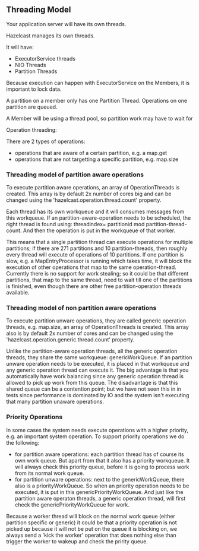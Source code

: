 


## Threading Model

Your application server will have its own threads.

Hazelcast manages its own threads.

It will have:

* ExecutorService threads
* NIO Threads
* Partition Threads

Because execution can happen with ExecutorService on the Members, it is important to lock data.

A partition on a member only has one Partition Thread. Operations on one partition are queued.

A Member will be using a thread pool, so partition work may have to wait for

Operation threading:

There are 2 types of operations:

* operations that are aware of a certain partition, e.g. a map.get
* operations that are not targetting a specific partition, e.g. map.size

### Threading model of partition aware operations

To execute partition aware operations, an array of OperationThreads is created. This array is by default 2x number of cores
big and can be changed using the 'hazelcast.operation.thread.count'  property.

Each thread has its own workqueue and it will consumes messages from this workqueue. If an partition-aware-operation needs
to be scheduled, the right thread is found using: threadindex= partitionid mod partition-thread-count. And then the operation
is put in the workqueue of that worker.

This means that a single partition thread can execute operations for multiple partitions; if there are 271 partitions and
10 partition-threads, then roughly every thread will execute of operations of 10 partitions. If one partition is slow, e.g.
a MapEntryProcessor is running which takes time, it will block the execution of other operations that map to the same 
operation-thread. Currently there is no support for work stealing; so it could be that different partitions, that map to
the same thread, need to wait till one of the partitions is finished, even though there are other free partition-operation threads
available.

### Threading model of non partition aware operations

To execute partition unware operations, they are called generic operation threads, e.g. map.size, an array of OperationThreads 
is created. This array also is by default 2x number of cores and can be changed using the 
'hazelcast.operation.generic.thread.count' property.

Unlike the partition-aware operation threads, all the generic operation threads, they share the same workqueue: genericWorkQueue. 
If an  partition unware operation needs to be executed, it is placed in that workqueue and any generic operation thread can execute it.
The big advantage is that you automatically have work balancing since any generic operation thread is allowed to pick up work from 
 this queue. The disadvantage is that this shared queue can be a contention point; but we have not seen this in in tests since
 performance is dominated by IO and the system isn't executing that many partition unaware operations.
 
### Priority Operations
 
In some cases the system needs execute operations with a higher priority, e.g. an important system operation. To support priority 
operations we do the following:

* for partition aware operations: each partition thread has of course its own work queue. But apart from that it also has a priority 
  workqueue. It will always check this priority queue, before it is going to process work from its normal work queue.
* for partition unware operations: next to the genericWorkQueue, there also is a priorityWorkQueue. So when an priority operation
 needs to be executed, it is put in this genericPriorityWorkQueue. And just like the partition aware operaton threads, a generic 
 operation thread, will first check the genericPriorityWorkQueue for work. 
 
Because a worker thread will block on the normal work queue (either partition specific or generic) it could be that a priority operation
is not picked up because it will not be put on the queue it is blocking on, we always send a 'kick the worker' operation that does 
nothing else than trigger the worker to wakeup and check the pririty queue. 